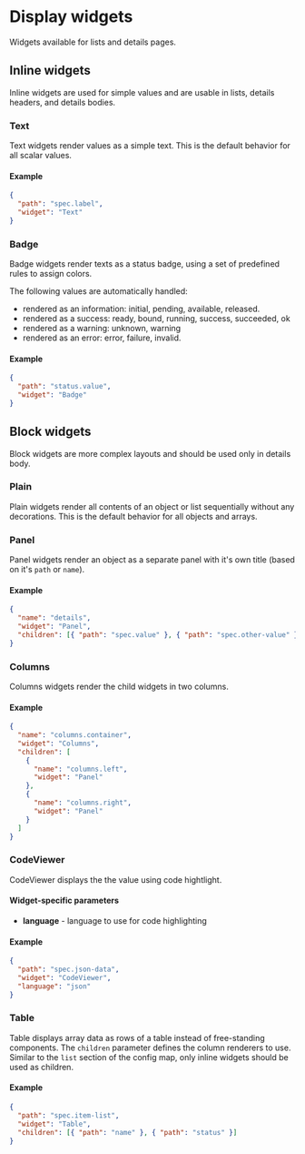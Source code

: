 # Display widgets

Widgets available for lists and details pages.

## Inline widgets

Inline widgets are used for simple values and are usable in lists, details headers, and details bodies.

### Text

Text widgets render values as a simple text. This is the default behavior for all scalar values.

#### Example

```json
{
  "path": "spec.label",
  "widget": "Text"
}
```

### Badge

Badge widgets render texts as a status badge, using a set of predefined rules to assign colors.

The following values are automatically handled:

- rendered as an information: initial, pending, available, released.
- rendered as a success: ready, bound, running, success, succeeded, ok
- rendered as a warning: unknown, warning
- rendered as an error: error, failure, invalid.

#### Example

```json
{
  "path": "status.value",
  "widget": "Badge"
}
```

## Block widgets

Block widgets are more complex layouts and should be used only in details body.

### Plain

Plain widgets render all contents of an object or list sequentially without any decorations. This is the default behavior for all objects and arrays.

### Panel

Panel widgets render an object as a separate panel with it's own title (based on it's `path` or `name`).

#### Example

```json
{
  "name": "details",
  "widget": "Panel",
  "children": [{ "path": "spec.value" }, { "path": "spec.other-value" }]
}
```

### Columns

Columns widgets render the child widgets in two columns.

#### Example

```json
{
  "name": "columns.container",
  "widget": "Columns",
  "children": [
    {
      "name": "columns.left",
      "widget": "Panel"
    },
    {
      "name": "columns.right",
      "widget": "Panel"
    }
  ]
}
```

### CodeViewer

CodeViewer displays the the value using code hightlight.

#### Widget-specific parameters

- **language** - language to use for code highlighting

#### Example

```json
{
  "path": "spec.json-data",
  "widget": "CodeViewer",
  "language": "json"
}
```

### Table

Table displays array data as rows of a table instead of free-standing components. The `children` parameter defines the column renderers to use. Similar to the `list` section of the config map, only inline widgets should be used as children.

#### Example

```json
{
  "path": "spec.item-list",
  "widget": "Table",
  "children": [{ "path": "name" }, { "path": "status" }]
}
```
